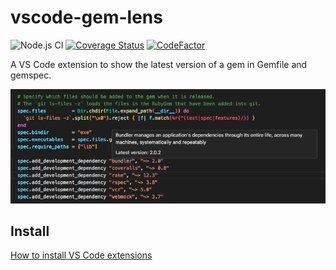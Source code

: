 # vscode-gem-lens

![Node.js CI](https://github.com/ninoseki/vscode-gem-lens/workflows/Node.js%20CI/badge.svg)
[![Coverage Status](https://coveralls.io/repos/github/ninoseki/vscode-gem-lens/badge.svg?branch=master)](https://coveralls.io/github/ninoseki/vscode-gem-lens?branch=master)
[![CodeFactor](https://www.codefactor.io/repository/github/ninoseki/vscode-gem-lens/badge)](https://www.codefactor.io/repository/github/ninoseki/vscode-gem-lens)

A VS Code extension to show the latest version of a gem in Gemfile and gemspec.

![Screenshot](https://github.com/ninoseki/vscode-gem-lens/raw/HEAD/images/sample.png)

## Install

[How to install VS Code extensions](https://code.visualstudio.com/docs/editor/extension-gallery#_install-an-extension)
